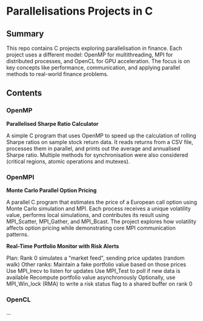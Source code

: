 # Parallelisations Projects in C

## Summary

This repo contains C projects exploring parallelisation in finance. Each project uses a different model: OpenMP for multithreading, MPI for distributed processes, and OpenCL for GPU acceleration. The focus is on key concepts like performance, communication, and applying parallel methods to real-world finance problems.

## Contents

### OpenMP

**Parallelised Sharpe Ratio Calculator**

A simple C program that uses OpenMP to speed up the calculation of rolling Sharpe ratios on sample stock return data. It reads returns from a CSV file, processes them in parallel, and prints out the average and annualised Sharpe ratio. Multiple methods for synchronisation were also considered (critical regions, atomic operations and mutexes).

### OpenMPI

**Monte Carlo Parallel Option Pricing**

A parallel C program that estimates the price of a European call option using Monte Carlo simulation and MPI. Each process receives a unique volatility value, performs local simulations, and contributes its result using MPI_Scatter, MPI_Gather, and MPI_Bcast. The project explores how volatility affects option pricing while demonstrating core MPI communication patterns.


**Real-Time Portfolio Monitor with Risk Alerts**

Plan:
Rank 0 simulates a "market feed", sending price updates (random walk)
Other ranks:
Maintain a fake portfolio value based on those prices
Use MPI_Irecv to listen for updates
Use MPI_Test to poll if new data is available
Recompute portfolio value asynchronously
Optionally, use MPI_Win_lock (RMA) to write a risk status flag to a shared buffer on rank 0

### OpenCL
...
